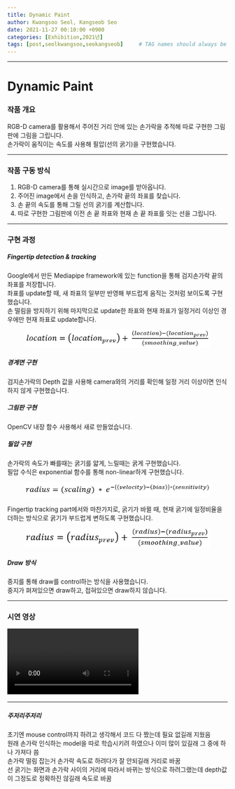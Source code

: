 ```yaml
---
title: Dynamic Paint
author: Kwangsoo Seol, Kangseob Seo
date: 2021-11-27 00:10:00 +0900
categories: [Exhibition,2021년]
tags: [post,seolkwangsoo,seokangseob]     # TAG names should always be lowercase, 띄어쓰기도 금지 
---
```


------------------------------------------
# Dynamic Paint

### 작품 개요

RGB-D camera를 활용해서 주어진 거리 안에 있는 손가락을 추적해 따로 구현한 그림판에 그림을 그립니다.   
손가락이 움직이는 속도를 사용해 필압(선의 굵기)을 구현했습니다.

---
### 작품 구동 방식

1. RGB-D camera를 통해 실시간으로 image를 받아옵니다.   
2. 주어진 image에서 손을 인식하고, 손가락 끝의 좌표를 찾습니다.   
3. 손 끝의 속도를 통해 그릴 선의 굵기를 계산합니다.   
4. 따로 구현한 그림판에 이전 손 끝 좌표와 현재 손 끝 좌표를 잇는 선을 그립니다.

-----
### 구현 과정

##### Fingertip detection & tracking  

Google에서 만든 Mediapipe framework에 있는 function을 통해 검지손가락 끝의 좌표를 저장합니다.   
좌표를 update할 때, 새 좌표의 일부만 반영해 부드럽게 움직는 것처럼 보이도록 구현했습니다.   
손 떨림을 방지하기 위해 마지막으로 update한 좌표와 현재 좌표가 일정거리 이상인 경우에만 현재 좌표로 update합니다.   

<figure>
    <img src="/assets/img/post/2021-11-27-dynamic_paint/eq1.PNG"> 
</figure>

##### 경계면 구현 

검지손가락의 Depth 값을 사용해 camera와의 거리를 확인해 일정 거리 이상이면 인식하지 않게 구현했습니다.   

##### 그림판 구현  
OpenCV 내장 함수 사용해서 새로 만들었습니다.   

##### 필압 구현 
손가락의 속도가 빠를때는 굵기를 얇게, 느릴때는 굵게 구현했습니다.   
필압 수식은 exponential 함수를 통해 non-linear하게 구현했습니다.   

<figure>
    <img src="/assets/img/post/2021-11-27-dynamic_paint/eq2.PNG"> 
</figure>
Fingertip tracking part에서와 마찬가지로, 굵기가 바뀔 때, 현재 굵기에 일정비율을 더하는 방식으로 굵기가 부드럽게 변하도록 구현했습니다.
<figure>
    <img src="/assets/img/post/2021-11-27-dynamic_paint/eq3.PNG"> 
</figure>

##### Draw 방식  
중지를 통해 draw를 control하는 방식을 사용했습니다.   
중지가 펴져있으면 draw하고, 접혀있으면 draw하지 않습니다.

---


### 시연 영상

<video controls>
    <source src="/assets/img/post/2021-11-27-dynamic_paint/demonstration_video.mp4"> 
</video>

-----

##### 주저리주저리
초기엔 mouse control까지 하려고 생각해서 코드 다 짰는데 필요 없길래 지웠음   
원래 손가락 인식하는 model을 따로 학습시키려 하였으나 이미 많이 있길래 그 중에 하나 가져다 씀   
손가락 떨림 잡는거 손가락 속도로 하려다가 잘 안되길래 거리로 바꿈   
선 굵기는 화면과 손가락 사이의 거리에 따라서 바뀌는 방식으로 하려그랬는데 depth값이 그정도로 정확하진 않길래 속도로 바꿈   
